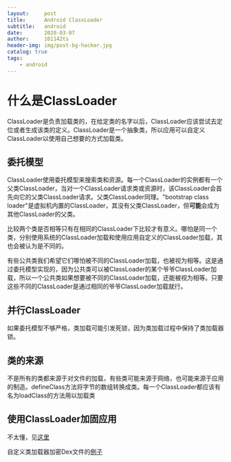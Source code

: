 ```yaml
---
layout:     post
title:      Android ClassLoader
subtitle:   android
date:       2020-03-07
author:     101142ts
header-img: img/post-bg-hacker.jpg
catalog: true
tags:
    - android
---
```



# 什么是ClassLoader

ClassLoader是负责加载类的，在给定类的名字以后，ClassLoader应该尝试去定位或者生成该类的定义。ClassLoader是一个抽象类，所以应用可以自定义ClassLoader以使用自己想要的方式加载类。

## 委托模型

ClassLoader使用委托模型来搜索类和资源。每一个ClassLoader的实例都有一个父类ClassLoader，当对一个ClassLoader请求类或资源时，该ClassLoader会首先向它的父类ClassLoader请求。父类ClassLoader同理。"bootstrap class loader"是虚拟机内置的ClassLoader，其没有父类ClassLoader，但**可能**会成为其他ClassLoader的父类。

比较两个类是否相等只有在相同的ClassLoader下比较才有意义。哪怕是同一个类，分别使用系统的ClassLoader加载和使用应用自定义的ClassLoader加载，其也会被认为是不同的。

有些公共类我们希望它们哪怕被不同的ClassLoader加载，也被视为相等。这是通过委托模型实现的，因为公共类可以被ClassLoader的某个爷爷ClassLoader加载，所以一个公共类如果想要被不同的ClassLoader加载，还能被视为相等。只要这些不同的ClassLoader是通过相同的爷爷ClassLoader加载就行。
## 并行ClassLoader

如果委托模型不够严格，类加载可能引发死锁，因为类加载过程中保持了类加载器锁。


## 类的来源

不是所有的类都来源于对文件的加载，有些类可能来源于网络，也可能来源于应用的制造。defineClass方法将字节的数组转换成类。每一个ClassLoader都应该有名为loadClass的方法用以加载类

## 使用ClassLoader加固应用

不太懂，见[这里](https://www.jianshu.com/p/ce20fa304e1e)

自定义类加载器加密Dex文件的[例子](https://juejin.im/post/5cd57c216fb9a031ec6d426b)